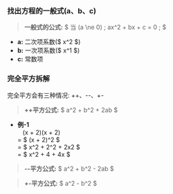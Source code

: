 

### 找出方程的一般式(a、b、c)  
> **一般式的公式:** $ 当 (a \ne 0) ;  ax^2 + bx + c = 0 ;  $  
- **a:** 二次项系数($ x^2 $)    
- **b:** 一次项系数($ x^1 $)  
- **c:** 常数项  


### 完全平方拆解
完全平方会有三种情况: ++、--、+-
> **++平方公式:** $ a^2 + b^2 + 2ab $  

- **例-1**  
  &nbsp; &nbsp;(x + 2)(x + 2)    
  = $ (x + 2)^2 $    
  = $ x^2 + 2^2 + 2x2 $    
  = $ x^2 + 4 + 4x $  

> **--平方公式:** $ a^2 + b^2 - 2ab $   

> **+-平方公式:** $ a^2 - b^2 $
